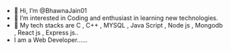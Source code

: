 - 👋 Hi, I’m @BhawnaJain01
- 👀 I’m interested in Coding and enthusiast in learning new technologies.
- 🌱 My tech stacks are C , C++ , MYSQL , Java Script , Node js , Mongodb , React js , Express js..
- I am a Web Developer......

<!-- <img align="center" src="https://www.google.com/url?sa=i&url=https%3A%2F%2Fwww.angularminds.com%2Fblog%2Farticle%2Ftop-web-development-stack-for-developers.html&psig=AOvVaw2hHhLlOInaYreFo0hLtj5j&ust=1668086174941000&source=images&cd=vfe&ved=0CA0QjRxqGAoTCLiw7riXofsCFQAAAAAdAAAAABCkAw"> -->



<!---
BhawnaJain01/BhawnaJain01 is a ✨ special ✨ repository because its `README.md` (this file) appears on your GitHub profile.
You can click the Preview link to take a look at your changes.
--->
